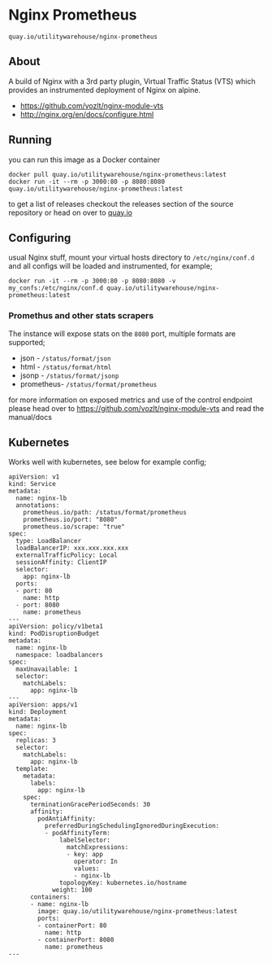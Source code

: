 # Nginx Prometheus 
`quay.io/utilitywarehouse/nginx-prometheus`
## About
A build of Nginx with a 3rd party plugin, Virtual Traffic Status (VTS) which provides an instrumented deployment of Nginx on alpine.
* https://github.com/vozlt/nginx-module-vts
* http://nginx.org/en/docs/configure.html

## Running
you can run this image as a Docker container
```
docker pull quay.io/utilitywarehouse/nginx-prometheus:latest
docker run -it --rm -p 3000:80 -p 8080:8080 quay.io/utilitywarehouse/nginx-prometheus:latest
```

to get a list of releases checkout the releases section of the source repository or head on over to [quay.io](https://quay.io/repository/utilitywarehouse/nginx-prometheus?tab=tags)

## Configuring
usual Nginx stuff, mount your virtual hosts directory to `/etc/nginx/conf.d` and all configs will be loaded and instrumented, for example;
```
docker run -it --rm -p 3000:80 -p 8080:8080 -v my_confs:/etc/nginx/conf.d quay.io/utilitywarehouse/nginx-prometheus:latest
```

### Promethus and other stats scrapers
The instance will expose stats on the `8080` port, multiple formats are supported;
* json - `/status/format/json`
* html - `/status/format/html`
* jsonp - `/status/format/jsonp`
* prometheus- `/status/format/prometheus`

for more information on exposed metrics and use of the control endpoint please head over to https://github.com/vozlt/nginx-module-vts and read the manual/docs

## Kubernetes
Works well with kubernetes, see below for example config;
```
apiVersion: v1
kind: Service
metadata:
  name: nginx-lb
  annotations:
    prometheus.io/path: /status/format/prometheus
    prometheus.io/port: "8080"
    prometheus.io/scrape: "true"
spec:
  type: LoadBalancer
  loadBalancerIP: xxx.xxx.xxx.xxx
  externalTrafficPolicy: Local
  sessionAffinity: ClientIP
  selector:
    app: nginx-lb
  ports:
  - port: 80
    name: http
  - port: 8080
    name: prometheus
---
apiVersion: policy/v1beta1
kind: PodDisruptionBudget
metadata:
  name: nginx-lb
  namespace: loadbalancers
spec:
  maxUnavailable: 1
  selector:
    matchLabels:
      app: nginx-lb
---
apiVersion: apps/v1
kind: Deployment
metadata:
  name: nginx-lb
spec:
  replicas: 3
  selector:
    matchLabels:
      app: nginx-lb
  template:
    metadata:
      labels:
        app: nginx-lb
    spec:
      terminationGracePeriodSeconds: 30
      affinity:
        podAntiAffinity:
          preferredDuringSchedulingIgnoredDuringExecution:
          - podAffinityTerm:
              labelSelector:
                matchExpressions:
                - key: app
                  operator: In
                  values:
                  - nginx-lb
              topologyKey: kubernetes.io/hostname
            weight: 100
      containers:
      - name: nginx-lb
        image: quay.io/utilitywarehouse/nginx-prometheus:latest
        ports:
        - containerPort: 80
          name: http
        - containerPort: 8080
          name: prometheus
---
```